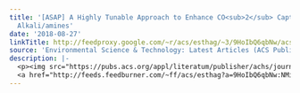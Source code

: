 ```yaml
---
title: '[ASAP] A Highly Tunable Approach to Enhance CO<sub>2</sub> Capture with Liquid
  Alkali/amines'
date: '2018-08-27'
linkTitle: http://feedproxy.google.com/~r/acs/esthag/~3/9HoIbQ6qbNw/acs.est.8b02641
source: 'Environmental Science & Technology: Latest Articles (ACS Publications)'
description: |-
  <p><img src="https://pubs.acs.org/appl/literatum/publisher/achs/journals/content/esthag/0/esthag.ahead-of-print/acs.est.8b02641/20180827/images/medium/es-2018-026417_0011.gif" alt="TOC Graphic"/></p><div><cite>Environmental Science & Technology</cite></div><div>DOI: 10.1021/acs.est.8b02641</div><div class="feedflare">
  <a href="http://feeds.feedburner.com/~ff/acs/esthag?a=9HoIbQ6qbNw:NMiBHh3JIg0:yIl2AUoC8zA"><img src="http://feeds.feedburner.com/~ff/acs/esthag?d=yIl2AUoC8zA" border="0"></img></a>
---
```

